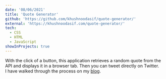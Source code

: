 ```yaml
---
date: '08/06/2021'
title: 'Quote Generator'
github: 'https://github.com/khushnoodasif/quote-generator/'
external: 'https://khushnoodasif.com/quote-generator/'
tech:
  - CSS
  - HTML
  - JavaScript
showInProjects: true
---
```


With the click of a button, this application retrieves a random quote from the API and displays it in a browser tab. Then you can tweet directly on Twitter. I have walked through the process on my [blog](https://blog.khushnoodasif.com/how-to-create-a-quote-generator-website).
